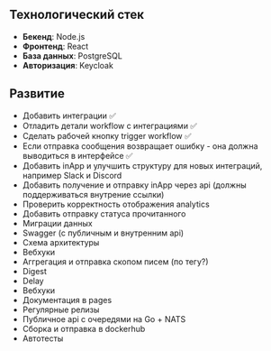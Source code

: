 ## Технологический стек

- **Бекенд**: Node.js  
- **Фронтенд**: React  
- **База данных**: PostgreSQL  
- **Авторизация**: Keycloak  

## Развитие
- Добавить интеграции ✅
- Отладить детали workflow с интеграциями ✅
- Сделать рабочей кнопку trigger workflow ✅
-  Если отправка сообщения возвращает ошибку - она должна выводиться в интерфейсе ✅
-  Добавить inApp и улучшить структуру для новых интеграций, например Slack и Discord
-  Добавить получение и отправку inApp через api (должны поддерживаться внутрение ссылки)
-  Проверить корректность отображения analytics
-  Добавить отправку статуса прочитанного
-  Миграции данных
-  Swagger (с публичным и внутренним api)
-  Схема архитектуры
-  Вебхуки
-  Аггрегация и отправка скопом писем (по тегу?)
-  Digest
-  Delay
-  Вебхуки
-  Документация в pages
-  Регулярные релизы
-  Публичное api с очередями на Go + NATS 
-  Сборка и отправка в dockerhub
-  Автотесты
